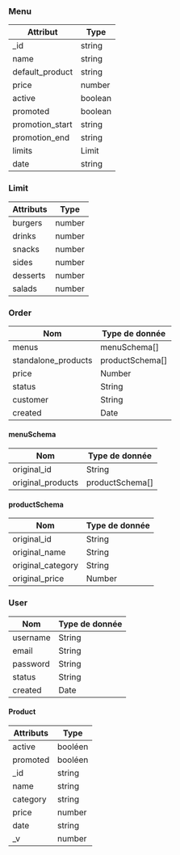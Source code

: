 
### Menu ###
| Attribut        | Type    |
| --------------- | ------- |
| _id             | string  |
| name            | string  |
| default_product | string  |
| price           | number  |
| active          | boolean |
| promoted        | boolean |
| promotion_start | string  |
| promotion_end   | string  |
| limits          | Limit   |
| date            | string  |

### Limit ###
| Attributs | Type   |
| --------- | ------ |
| burgers   | number |
| drinks    | number |
| snacks    | number |
| sides     | number |
| desserts  | number |
| salads    | number |



### Order ###

| Nom                 | Type de donnée  |
| ------------------- | --------------- |
| menus               | menuSchema[]    |
| standalone_products | productSchema[] |
| price               | Number          |
| status              | String          |
| customer            | String          |
| created             | Date            |


#### menuSchema ####

| Nom               | Type de donnée  |
| ----------------- | --------------- |
| original_id       | String          |
| original_products | productSchema[] |

#### productSchema ####

| Nom               | Type de donnée |
| ----------------- | -------------- |
| original_id       | String         |
| original_name     | String         |
| original_category | String         |
| original_price    | Number         |



### User ###

| Nom      | Type de donnée |
| -------- | -------------- |
| username | String         |
| email    | String         |
| password | String         |
| status   | String         |
| created  | Date           |



#### Product ####

| Attributs | Type    |
| --------- | ------- |
| active    | booléen |
| promoted  | booléen |
| _id       | string  |
| name      | string  |
| category  | string  |
| price     | number  |
| date      | string  |
| _v        | number  |